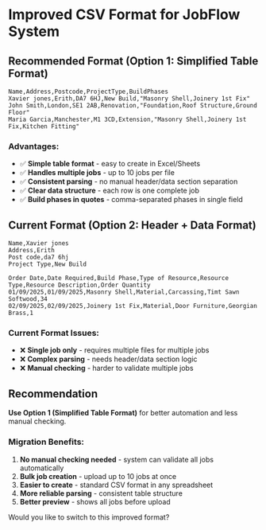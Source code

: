 # Improved CSV Format for JobFlow System

## Recommended Format (Option 1: Simplified Table Format)
```csv
Name,Address,Postcode,ProjectType,BuildPhases
Xavier jones,Erith,DA7 6HJ,New Build,"Masonry Shell,Joinery 1st Fix"
John Smith,London,SE1 2AB,Renovation,"Foundation,Roof Structure,Ground Floor"
Maria Garcia,Manchester,M1 3CD,Extension,"Masonry Shell,Joinery 1st Fix,Kitchen Fitting"
```

### Advantages:
- ✅ **Simple table format** - easy to create in Excel/Sheets
- ✅ **Handles multiple jobs** - up to 10 jobs per file
- ✅ **Consistent parsing** - no manual header/data section separation
- ✅ **Clear data structure** - each row is one complete job
- ✅ **Build phases in quotes** - comma-separated phases in single field

## Current Format (Option 2: Header + Data Format)
```csv
Name,Xavier jones
Address,Erith  
Post code,da7 6hj
Project Type,New Build

Order Date,Date Required,Build Phase,Type of Resource,Resource Type,Resource Description,Order Quantity
01/09/2025,01/09/2025,Masonry Shell,Material,Carcassing,Timt Sawn Softwood,34
02/09/2025,02/09/2025,Joinery 1st Fix,Material,Door Furniture,Georgian Brass,1
```

### Current Format Issues:
- ❌ **Single job only** - requires multiple files for multiple jobs
- ❌ **Complex parsing** - needs header/data section logic
- ❌ **Manual checking** - harder to validate multiple jobs

## Recommendation
**Use Option 1 (Simplified Table Format)** for better automation and less manual checking.

### Migration Benefits:
1. **No manual checking needed** - system can validate all jobs automatically
2. **Bulk job creation** - upload up to 10 jobs at once
3. **Easier to create** - standard CSV format in any spreadsheet
4. **More reliable parsing** - consistent table structure
5. **Better preview** - shows all jobs before upload

Would you like to switch to this improved format?